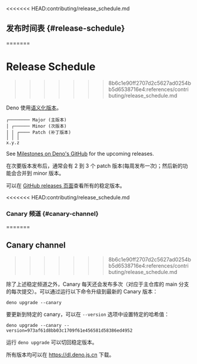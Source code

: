 <<<<<<< HEAD:contributing/release_schedule.md
## 发布时间表 {#release-schedule}
=======
# Release Schedule
>>>>>>> 8b6c1e90ff2707d2c5627ad0254bb5d6538716e4:references/contributing/release_schedule.md

Deno 使用[语义化版本](https://semver.org/lang/zh-CN/)。

```plain
┌──────── Major (主版本)
│ ┌────── Minor (次版本)
│ │ ┌──── Patch (补丁版本)
│ │ │
x.y.z
```

See [Milestones on Deno's GitHub](https://github.com/denoland/deno/milestones)
for the upcoming releases.

在次要版本发布后，通常会有 2 到 3 个 patch 版本(每周发布一次)；然后新的功能会合并到 minor 版本。

可以在 [GitHub releases 页面](https://github.com/denoland/deno/releases)查看所有的稳定版本。

<<<<<<< HEAD:contributing/release_schedule.md
### Canary 频道 {#canary-channel}
=======
## Canary channel
>>>>>>> 8b6c1e90ff2707d2c5627ad0254bb5d6538716e4:references/contributing/release_schedule.md

除了上述稳定频道之外，Canary 每天还会发布多次（对应于主仓库的 main 分支的每次提交）。可以通过运行以下命令升级到最新的 Canary 版本：

```
deno upgrade --canary
```

要更新到特定的 canary，可以在 `--version` 选项中设置特定的哈希值：

```
deno upgrade --canary --version=973af61d8bb03c1709f61e456581d58386ed4952
```

运行 `deno upgrade` 可以切回稳定版本。

所有版本均可以在 https://dl.deno.js.cn 下载。
